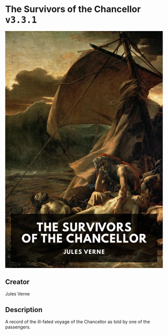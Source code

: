 
# The Survivors of the Chancellor <kbd>v3.3.1</kbd>

<center>
  <img src="./cover-1024.jpg"/>
</center>

## Creator
Jules Verne

## Description
A record of the ill-fated voyage of the Chancellor as told by one of the passengers.
